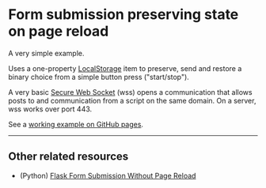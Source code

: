 # Form submission preserving state on page reload

A very simple example.

Uses a one-property [LocalStorage](https://javascript.info/localstorage "Guide to LocalStorage on JavaScript.info") item to preserve, send and restore a binary choice from a simple button press ("start/stop").

A very basic [Secure Web Socket](https://devcenter.heroku.com/articles/websocket-security "Article on Web Socket security") (wss) opens a communication that allows posts to and communication from a script on the same domain. On a server, wss works over port 443.

See a [working example on GitHub pages](https://daveeveritt.github.io/submit-form-preserve-state/).

---

## Other related resources

- (Python) [Flask Form Submission Without Page Reload](https://www.geeksforgeeks.org/flask-form-submission-without-page-reload/)